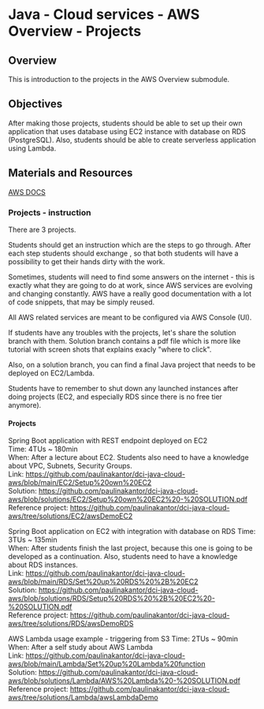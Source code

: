 # Java - Cloud services - AWS Overview - Projects

## Overview
This is introduction to the projects in the AWS Overview submodule.


## Objectives
After making those projects, students should be able to set up their own application that uses database using EC2 instance with database on RDS (PostgreSQL). Also, students should be able to create serverless application using Lambda.


## Materials and Resources
[AWS DOCS](https://docs.aws.amazon.com/)


### Projects - instruction
There are 3 projects.

Students should get an instruction which are the steps to go through. After each step students should exchange , so that both students will have a possibility to get their hands dirty with the work.

Sometimes, students will need to find some answers on the internet - this is exactly what they are going to do at work, since AWS services are evolving and changing constantly. 
AWS have a really good documentation with a lot of code snippets, that may be simply reused.

All AWS related services are meant to be configured via AWS Console (UI).

If students have any troubles with the projects, let's share the solution branch with them. Solution branch contains a pdf file which is more like tutorial with screen shots that explains exacly "where to click".

Also, on a solution branch, you can find a final Java project that needs to be deployed on EC2/Lambda.

Students have to remember to shut down any launched instances after doing projects (EC2, and especially RDS since there is no free tier anymore).

#### Projects

Spring Boot application with REST endpoint deployed on EC2  
Time: 4TUs ~ 180min   
When: After a lecture about EC2. Students also need to have a knowledge about VPC, Subnets, Security Groups.      
Link: https://github.com/paulinakantor/dci-java-cloud-aws/blob/main/EC2/Setup%20own%20EC2  
Solution: https://github.com/paulinakantor/dci-java-cloud-aws/blob/solutions/EC2/Setup%20own%20EC2%20-%20SOLUTION.pdf
Reference project: https://github.com/paulinakantor/dci-java-cloud-aws/tree/solutions/EC2/awsDemoEC2  


Spring Boot application on EC2 with integration with database on RDS
Time: 3TUs ~ 135min  
When: After students finish the last project, because this one is going to be developed as a continuation. Also, students need to have a knowledge about RDS instances.    
Link: https://github.com/paulinakantor/dci-java-cloud-aws/blob/main/RDS/Set%20up%20RDS%20%2B%20EC2  
Solution: https://github.com/paulinakantor/dci-java-cloud-aws/blob/solutions/RDS/Setup%20RDS%20%2B%20EC2%20-%20SOLUTION.pdf  
Reference project: https://github.com/paulinakantor/dci-java-cloud-aws/tree/solutions/RDS/awsDemoRDS    


AWS Lambda usage example - triggering from S3
Time: 2TUs ~ 90min  
When: After a self study about AWS Lambda  
Link: https://github.com/paulinakantor/dci-java-cloud-aws/blob/main/Lambda/Set%20up%20Lambda%20function  
Solution: https://github.com/paulinakantor/dci-java-cloud-aws/blob/solutions/Lambda/AWS%20Lambda%20-%20SOLUTION.pdf  
Reference project: https://github.com/paulinakantor/dci-java-cloud-aws/tree/solutions/Lambda/awsLambdaDemo    
